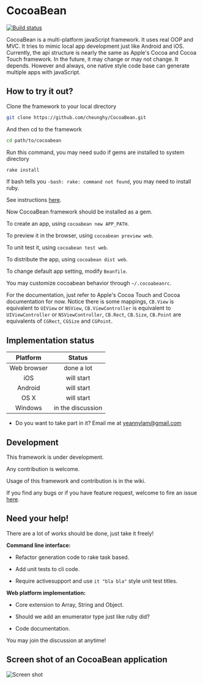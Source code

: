 # CocoaBean
[![Build status](https://travis-ci.org/cheunghy/CocoaBean.svg?branch=master)](https://travis-ci.org/cheunghy/CocoaBean)

CocoaBean is a multi-platform javaScript framework. It uses real OOP and MVC. It tries to mimic local app development just like Android and iOS. Currently, the api structure is nearly the same as Apple's Cocoa and Cocoa Touch framework. In the future, it may change or may not change. It depends. However and always, one native style code base can generate multiple apps with javaScript.

## How to try it out?
Clone the framework to your local directory
``` bash
git clone https://github.com/cheunghy/CocoaBean.git
```

And then cd to the framework
``` bash
cd path/to/cocoabean
```

Run this command, you may need sudo if gems are installed to system directory
``` bash
rake install
```
If bash tells you `-bash: rake: command not found`, you may need to install ruby.

See instructions [here](https://www.ruby-lang.org/en/documentation/installation/).

Now CocoaBean framework should be installed as a gem.

To create an app, using `cocoabean new APP_PATH`.

To preview it in the browser, using `cocoabean preview web`.

To unit test it, using `cocoabean test web`.

To distribute the app, using `cocoabean dist web`.

To change default app setting, modify `Beanfile`.

You may customize cocoabean behavior through `~/.cocoabeanrc`.

For the documentation, just refer to Apple's Cocoa Touch and Cocoa documentation for now.
Notice there is some mappings, `CB.View` is equivalent to `UIView` or `NSView`,
`CB.ViewController` is equivalent to `UIViewController` or `NSViewController`,
`CB.Rect`, `CB.Size`, `CB.Point` are equivalents of `CGRect`, `CGSize` and `CGPoint`.

## Implementation status

| Platform | Status |
|:--------:|:--------:|
| Web browser | done a lot |
| iOS | will start |
| Android | will start |
| OS X | will start |
|Windows | in the discussion |

* Do you want to take part in it?
Email me at yeannylam@gmail.com

## Development

This framework is under development.

Any contribution is welcome.

Usage of this framework and contribution is in the wiki.

If you find any bugs or if you have feature request, welcome to fire an issue [here](https://github.com/cheunghy/CocoaBean/issues).

## Need your help!
There are a lot of works should be done, just take it freely!

**Command line interface:**

* Refactor generation code to rake task based.

* Add unit tests to cli code.

* Require activesupport and use `it "bla bla"` style unit test titles.

**Web platform implementation:**

* Core extension to Array, String and Object.

* Should we add an enumerator type just like ruby did?

* Code documentation.

You may join the discussion at anytime!

## Screen shot of an CocoaBean application
![Screen shot](https://raw.githubusercontent.com/cheunghy/CocoaBean/master/sshot.png)
